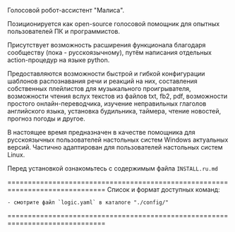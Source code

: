   Голосовой робот-ассистент "Малиса".
  
  Позиционируется как open-source голосовой помощник для опытных пользователей ПК и программистов.
  
  Присутствует возможность расширения функционала благодаря сообществу (пока - русскоязычному),
  путём написания отдельных action-процедур на языке python. 
  
  Предоставляются возможности быстрой и гибкой конфигурации шаблонов распознавания речи и реакций на них, 
  составления собственных плейлистов для музыкального проигрывателя, 
  возможности чтения вслух текстов из файлов txt, fb2, pdf,
  возможности простого онлайн-переводчика,
  изучение неправильных глаголов английского языка,
  установка будильника, таймера, чтение новостей, прогноз погоды и другое.
  
  В настоящее время предназначен в качестве помощника для русскоязычных пользователей настольных систем Windows актуальных версий.
  Частично адаптирован для пользователей настольных систем Linux.

  Перед установкой ознакомьтесь с содержимым файла `INSTALL.ru.md`

  ==============================================================================
  Список и формат доступных команд:
  
    - смотрите файл `logic.yaml` в каталоге "./config/"
  ==============================================================================
